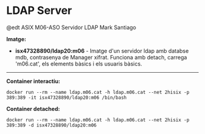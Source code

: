 # LDAP Server
@edt ASIX M06-ASO
Servidor LDAP
Mark Santiago

**Imatge:**

* **isx47328890/ldap20:m06** - Imatge d'un servidor ldap amb databse mdb, contrasenya de Manager xifrat. Funciona amb detach, carrega 'm06.cat', els elements bàsics i els usuaris bàsics.

---

**Container interactiu:**
```
docker run --rm --name ldap.m06.cat -h ldap.m06.cat --net 2hisix -p 389:389 -it isx47328890/ldap20:m06 /bin/bash
```

**Container detached:**
```
docker run --rm --name ldap.m06.cat -h ldap.m06.cat --net 2hisix -p 389:389 -d isx47328890/ldap20:m06
```